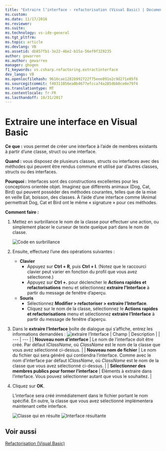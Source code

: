 ```yaml
---
title: "Extraire l’interface - refactorisation (Visual Basic) | Documents Microsoft"
ms.custom: 
ms.date: 11/17/2016
ms.reviewer: 
ms.suite: 
ms.technology: vs-ide-general
ms.tgt_pltfrm: 
ms.topic: article
ms.devlang: VB
ms.assetid: db857fb1-3e22-46e2-b15a-56ef9f329235
author: gewarren
ms.author: gewarren
manager: ghogen
f1_keywords: vs.csharp.refactoring.extractinterface
dev_langs: VB
ms.openlocfilehash: 9616cae1282b992722f75eee091e2c9d271e85f6
ms.sourcegitcommit: f40311056ea0b4677efcca74a285dbb0ce0e7974
ms.translationtype: MT
ms.contentlocale: fr-FR
ms.lasthandoff: 10/31/2017
---
```

# <a name="extract-an-interface-in-visual-basic"></a>Extraire une interface en Visual Basic
**Ce que :** vous permet de créer une interface à l’aide de membres existants à partir d’une classe, struct ou une interface.

**Quand :** vous disposez de plusieurs classes, structs ou interfaces avec des méthodes qui peuvent être rendus commune et utilisé par d’autres classes, structs ou des interfaces.

**Pourquoi :** Interfaces sont des constructions excellentes pour les conceptions orientée objet.  Imaginez que différents animaux (Dog, Cat, Bird) qui peuvent posséder des méthodes courantes, telles que de la mise en veille Eat, boisson, des classes.  À l’aide d’une interface comme IAnimal permettrait Dog, Cat et Bird ont le même « signature » pour ces méthodes.  

**Comment faire :**

1. Mettez en surbrillance le nom de la classe pour effectuer une action, ou simplement placer le curseur de texte quelque part dans le nom de classe.

   ![Code en surbrillance](media/extractinterface_highlight.png)

1. Ensuite, effectuez l’une des opérations suivantes :
   * **Clavier**
     * Appuyez sur **Ctrl + R**, puis **Ctrl + I**.  (Notez que le raccourci clavier peut varier en fonction du profil que vous avez sélectionné.)
     * Appuyez sur **Ctrl +.** pour déclencher le **Actions rapides et refactorisations** menu et sélectionnez **extraire l’Interface** à partir du message de fenêtre d’aperçu.
   * **Souris**
     * Sélectionnez **Modifier > refactoriser > extraire l’Interface**.
     * Cliquez sur le nom de la classe, sélectionnez le **Actions rapides et refactorisations** menu et sélectionnez **extraire l’Interface** à partir du message de fenêtre d’aperçu.

1. Dans le **extraire l’Interface** boîte de dialogue qui s’affiche, entrez les informations demandées : ![extraire l’Interface](media/extractinterface_dialog.png)
   | Champ | Description |
   | --- | --- |
   | **Nouveau nom d’interface** | Le nom de l’interface doit être créé. Par défaut I*ClassName*, où *ClassName* est le nom de la classe que vous avez sélectionné ci-dessus. |
   | **Nouveau nom de fichier** | Le nom du fichier qui sera généré qui contiendra l’interface. Comme avec le nom d’interface par défaut I*ClassName*, où *ClassName* est le nom de la classe que vous avez sélectionné ci-dessus. |
   | **Sélectionner des membres publics pour former l’interface** | Éléments à extraire dans l’interface.  Vous pouvez sélectionner autant que vous le souhaitez. |

1. Cliquez sur **OK**.

   L’interface sera créé immédiatement dans le fichier portant le nom spécifié.  En outre, la classe que vous avez sélectionné implémentera maintenant cette interface.

   ![Classe qui en résulte](media/extractinterface_class.png)
   ![Interface résultante](media/extractinterface_interface.png)

## <a name="see-also"></a>Voir aussi
[Refactorisation (Visual Basic)](../refactoring-vb.md)